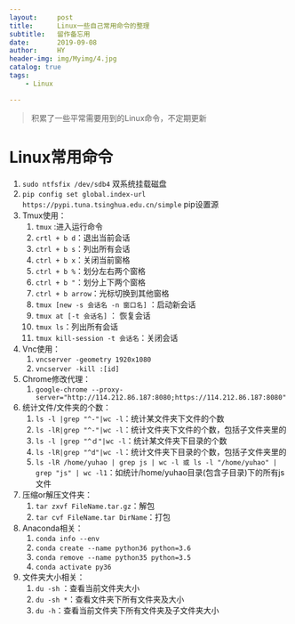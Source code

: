 ```yaml
---
layout:     post
title:      Linux一些自己常用命令的整理
subtitle:   留作备忘用
date:       2019-09-08
author:     HY
header-img: img/Myimg/4.jpg
catalog: true
tags:
    - Linux

---
```


> 积累了一些平常需要用到的Linux命令，不定期更新



# Linux常用命令



1. `sudo ntfsfix /dev/sdb4`	双系统挂载磁盘
2. `pip config set global.index-url https://pypi.tuna.tsinghua.edu.cn/simple` pip设置源
3. Tmux使用：
   1. `tmux` :进入运行命令
   2. `crtl + b d`：退出当前会话
   3. `ctrl + b s`：列出所有会话 
   4. `ctrl + b x`：关闭当前窗格 
   5. `ctrl + b %`：划分左右两个窗格
   6. `ctrl + b "`：划分上下两个窗格 
   7. `ctrl + b arrow`：光标切换到其他窗格
   8. `tmux [new -s 会话名 -n 窗口名]` ：启动新会话
   9. `tmux at [-t 会话名]` ： 恢复会话
   10. `tmux ls`：列出所有会话
   11. `tmux kill-session -t 会话名`：关闭会话
4. Vnc使用：
   1. `vncserver -geometry 1920x1080`
   2. `vncserver -kill :[id]` 
5. Chrome修改代理：
   1. `google-chrome --proxy-server="http://114.212.86.187:8080;https://114.212.86.187:8080"`
6. 统计文件/文件夹的个数：
   1. `ls -l |grep "^-"|wc -l`：统计某文件夹下文件的个数
   2. `ls -lR|grep "^-"|wc -l`：统计文件夹下文件的个数，包括子文件夹里的
   3. `ls -l |grep "^ｄ"|wc -l`：统计某文件夹下目录的个数
   4. `ls -lR|grep "^d"|wc -l`：统计文件夹下目录的个数，包括子文件夹里的
   5. `ls -lR /home/yuhao | grep js | wc -l 或 ls -l "/home/yuhao" | grep "js" | wc -l1`：如统计/home/yuhao目录(包含子目录)下的所有js文件
7. 压缩or解压文件夹：
   1. `tar zxvf FileName.tar.gz`：解包
   2. `tar cvf FileName.tar DirName`：打包
8. Anaconda相关：
   1. `conda info --env` 
   2. `conda create --name python36 python=3.6`
   3. `conda remove --name python35 python=3.5` 
   4. `conda activate py36`
9. 文件夹大小相关：
   1. `du -sh` ：查看当前文件夹大小
   2. `du -sh *`：查看文件夹下所有文件夹及大小
   3. `du -h`：查看当前文件夹下所有文件夹及子文件夹大小 